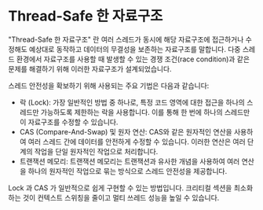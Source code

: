 # Thread-Safe 한 자료구조

"Thread-Safe 한 자료구조" 란 여러 스레드가 동시에 해당 자료구조에 접근하거나 수정해도 예상대로 동작하고 데이터의 무결성을 보존하는 자료구조를 말합니다.
다중 스레드 환경에서 자료구조를 사용할 때 발생할 수 있는 경쟁 조건(race condition)과 같은 문제를 해결하기 위해 이러한 자료구조가 설계되었습니다.

스레드 안전성을 확보하기 위해 사용되는 주요 기법은 다음과 같습니다:

- 락 (Lock): 가장 일반적인 방법 중 하나로, 특정 코드 영역에 대한 접근을 하나의 스레드만 가능하도록 제한하는 락을 사용합니다. 이를 통해 한 번에 하나의 스레드만이 자료구조를 수정할 수 있습니다.
- CAS (Compare-And-Swap) 및 원자 연산: CAS와 같은 원자적인 연산을 사용하여 여러 스레드 간에 데이터를 안전하게 수정할 수 있습니다. 이러한 연산은 여러 단계의 작업을 단일 원자적인 작업으로 처리합니다.
- 트랜잭션 메모리: 트랜잭션 메모리는 트랜잭션과 유사한 개념을 사용하여 여러 연산을 하나의 원자적인 작업으로 묶는 방식으로 스레드 안전성을 제공합니다.

Lock 과 CAS 가 일반적으로 쉽게 구현할 수 있는 방법입니다.
크리티컬 섹션을 최소화 하는 것이 컨텍스트 스위칭을 줄이고 멀티 쓰레드 성능을 높일 수 있습니다.
